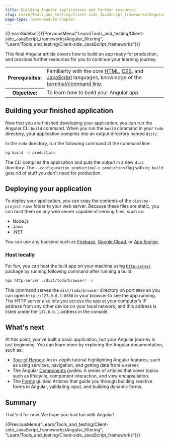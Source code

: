 ```yaml
---
title: Building Angular applications and further resources
slug: Learn/Tools_and_testing/Client-side_JavaScript_frameworks/Angular_building
page-type: learn-module-chapter
---
```


{{LearnSidebar}}{{PreviousMenu("Learn/Tools_and_testing/Client-side_JavaScript_frameworks/Angular_filtering", "Learn/Tools_and_testing/Client-side_JavaScript_frameworks")}}

This final Angular article covers how to build an app ready for production, and provides further resources for you to continue your learning journey.

<table>
  <tbody>
    <tr>
      <th scope="row">Prerequisites:</th>
      <td>
        Familiarity with the core <a href="/en-US/docs/Learn/HTML">HTML</a>,
        <a href="/en-US/docs/Learn_web_development/Core/Styling_basics">CSS</a>, and
        <a href="/en-US/docs/Learn/JavaScript">JavaScript</a> languages,
        knowledge of the
        <a
          href="/en-US/docs/Learn_web_development/Getting_started/Environment_setup/Command_line"
          >terminal/command line</a
        >.
      </td>
    </tr>
    <tr>
      <th scope="row">Objective:</th>
      <td>To learn how to build your Angular app.</td>
    </tr>
  </tbody>
</table>

## Building your finished application

Now that you are finished developing your application, you can run the Angular CLI `build` command.
When you run the `build` command in your `todo` directory, your application compiles into an output directory named `dist/`.

In the `todo` directory, run the following command at the command line:

```bash
ng build -c production
```

The CLI compiles the application and puts the output in a new `dist` directory.
The `--configuration production`/`-c production` flag with `ng build` gets rid of stuff you don't need for production.

## Deploying your application

To deploy your application, you can copy the contents of the `dist/my-project-name` folder to your web server.
Because these files are static, you can host them on any web server capable of serving files, such as:

- Node.js
- Java
- .NET

You can use any backend such as [Firebase](https://firebase.google.com/docs/hosting), [Google Cloud](https://cloud.google.com/solutions/web-hosting), or [App Engine](https://cloud.google.com/appengine/docs/standard/hosting-a-static-website).

### Host locally

For fun, you can host the built app on your machine using [`http-server`](https://www.npmjs.com/package/http-server) package by running following command after running a build:

```bash
npx http-server ./dist/todo/browser/ -o
```

This command serves the `dist/todo/browser` directory on port `8080` so you can open `http://127.0.0.1:8080` in your browser to see the app running.
The HTTP server also lets you access the app at your computer's IP address from any other device on your local network, and this address is listed under the `127.0.0.1` address in the console.

## What's next

At this point, you've built a basic application, but your Angular journey is just beginning.
You can learn more by exploring the Angular documentation, such as:

- [Tour of Heroes](https://angular.io/tutorial): An in-depth tutorial highlighting Angular features, such as using services, navigation, and getting data from a server.
- The Angular [Components](https://angular.io/guide/component-overview) guides: A series of articles that cover topics such as lifecycle, component interaction, and view encapsulation.
- The [Forms](https://angular.io/guide/forms-overview) guides: Articles that guide you through building reactive forms in Angular, validating input, and building dynamic forms.

## Summary

That's it for now. We hope you had fun with Angular!

{{PreviousMenu("Learn/Tools_and_testing/Client-side_JavaScript_frameworks/Angular_filtering", "Learn/Tools_and_testing/Client-side_JavaScript_frameworks")}}
